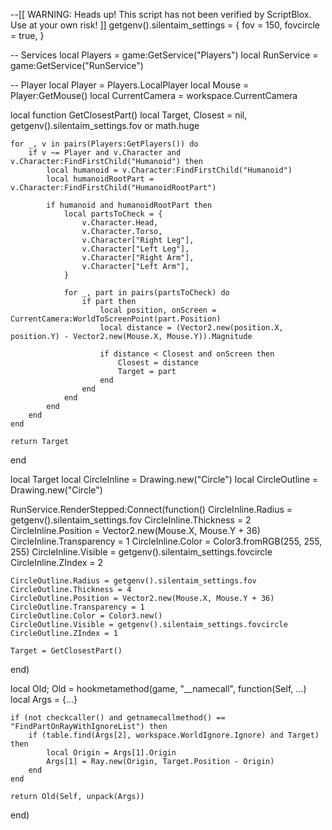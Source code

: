 --[[
	WARNING: Heads up! This script has not been verified by ScriptBlox. Use at your own risk!
]]
getgenv().silentaim_settings = {
    fov = 150,
    fovcircle = true,
}

-- Services
local Players = game:GetService("Players")
local RunService = game:GetService("RunService")

-- Player
local Player = Players.LocalPlayer
local Mouse = Player:GetMouse()
local CurrentCamera = workspace.CurrentCamera

local function GetClosestPart()
    local Target, Closest = nil, getgenv().silentaim_settings.fov or math.huge

    for _, v in pairs(Players:GetPlayers()) do
        if v ~= Player and v.Character and v.Character:FindFirstChild("Humanoid") then
            local humanoid = v.Character:FindFirstChild("Humanoid")
            local humanoidRootPart = v.Character:FindFirstChild("HumanoidRootPart")
            
            if humanoid and humanoidRootPart then
                local partsToCheck = {
                    v.Character.Head,
                    v.Character.Torso,
                    v.Character["Right Leg"],
                    v.Character["Left Leg"],
                    v.Character["Right Arm"],
                    v.Character["Left Arm"],
                }

                for _, part in pairs(partsToCheck) do
                    if part then
                        local position, onScreen = CurrentCamera:WorldToScreenPoint(part.Position)
                        local distance = (Vector2.new(position.X, position.Y) - Vector2.new(Mouse.X, Mouse.Y)).Magnitude

                        if distance < Closest and onScreen then
                            Closest = distance
                            Target = part
                        end
                    end
                end
            end
        end
    end

    return Target
end

local Target
local CircleInline = Drawing.new("Circle")
local CircleOutline = Drawing.new("Circle")

RunService.RenderStepped:Connect(function()
    CircleInline.Radius = getgenv().silentaim_settings.fov
    CircleInline.Thickness = 2
    CircleInline.Position = Vector2.new(Mouse.X, Mouse.Y + 36)
    CircleInline.Transparency = 1
    CircleInline.Color = Color3.fromRGB(255, 255, 255)
    CircleInline.Visible = getgenv().silentaim_settings.fovcircle
    CircleInline.ZIndex = 2

    CircleOutline.Radius = getgenv().silentaim_settings.fov
    CircleOutline.Thickness = 4
    CircleOutline.Position = Vector2.new(Mouse.X, Mouse.Y + 36)
    CircleOutline.Transparency = 1
    CircleOutline.Color = Color3.new()
    CircleOutline.Visible = getgenv().silentaim_settings.fovcircle
    CircleOutline.ZIndex = 1

    Target = GetClosestPart()
end)

local Old;
Old = hookmetamethod(game, "__namecall", function(Self, ...)
    local Args = {...}
    
    if (not checkcaller() and getnamecallmethod() == "FindPartOnRayWithIgnoreList") then
        if (table.find(Args[2], workspace.WorldIgnore.Ignore) and Target) then
            local Origin = Args[1].Origin
            Args[1] = Ray.new(Origin, Target.Position - Origin)
        end
    end
    
    return Old(Self, unpack(Args))
end)
